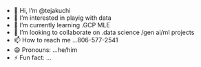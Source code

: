 - 👋 Hi, I’m @tejakuchi
- 👀 I’m interested in playig with data
- 🌱 I’m currently learning .GCP MLE
- 💞️ I’m looking to collaborate on .data science /gen ai/ml  projects
- 📫 How to reach me ...806-577-2541
- 😄 Pronouns: ...he/him
- ⚡ Fun fact: ...

<!---
tejakuchi/tejakuchi is a ✨ special ✨ repository because its `README.md` (this file) appears on your GitHub profile.
You can click the Preview link to take a look at your changes.
--->
